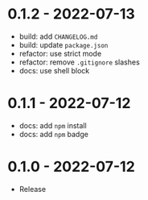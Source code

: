 # 0.1.2 - 2022-07-13

- build: add `CHANGELOG.md`
- build: update `package.json`
- refactor: use strict mode
- refactor: remove `.gitignore` slashes
- docs: use shell block

# 0.1.1 - 2022-07-12

- docs: add `npm` install
- docs: add `npm` badge

# 0.1.0 - 2022-07-12

- Release